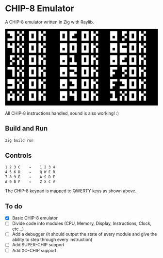 # CHIP-8 Emulator

A CHIP-8 emulator written in Zig with Raylib.

![Screenshot](screenshot.png)

All CHIP-8 instructions handled, sound is also working! :)

## Build and Run

```bash
zig build run
```

## Controls

```
1 2 3 C    →    1 2 3 4
4 5 6 D    →    Q W E R
7 8 9 E    →    A S D F
A 0 B F    →    Z X C V
```

The CHIP-8 keypad is mapped to QWERTY keys as shown above.

## To do
- [X] Basic CHIP-8 emulator
- [ ] Divide code into modules (CPU, Memory, Display, Instructions, Clock, etc...)
- [ ] Add a debugger (it should output the state of every module and give the ability to step through every instruction)
- [ ] Add SUPER-CHIP support
- [ ] Add XO-CHIP support
